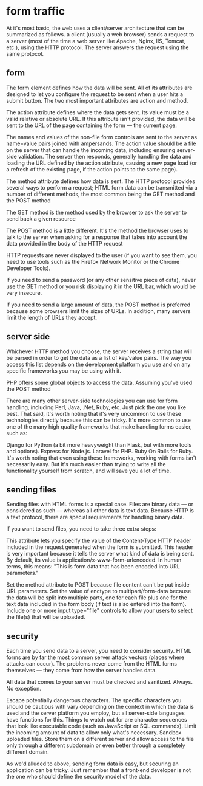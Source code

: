 # form traffic

At it's most basic, the web uses a client/server architecture that can be summarized as follows. a client (usually a web browser) sends a request to a server (most of the time a web server like Apache, Nginx, IIS, Tomcat, etc.), using the HTTP protocol. The server answers the request using the same protocol.

## form

The form element defines how the data will be sent. All of its attributes are designed to let you configure the request to be sent when a user hits a submit button. The two most important attributes are action and method.

The action attribute defines where the data gets sent. Its value must be a valid relative or absolute URL. If this attribute isn't provided, the data will be sent to the URL of the page containing the form — the current page.

The names and values of the non-file form controls are sent to the server as name=value pairs joined with ampersands. The action value should be a file on the server that can handle the incoming data, including ensuring server-side validation. The server then responds, generally handling the data and loading the URL defined by the action attribute, causing a new page load (or a refresh of the existing page, if the action points to the same page).

The method attribute defines how data is sent. The HTTP protocol provides several ways to perform a request; HTML form data can be transmitted via a number of different methods, the most common being the GET method and the POST method

The GET method is the method used by the browser to ask the server to send back a given resource

The POST method is a little different. It's the method the browser uses to talk to the server when asking for a response that takes into account the data provided in the body of the HTTP request

HTTP requests are never displayed to the user (if you want to see them, you need to use tools such as the Firefox Network Monitor or the Chrome Developer Tools).

If you need to send a password (or any other sensitive piece of data), never use the GET method or you risk displaying it in the URL bar, which would be very insecure.

If you need to send a large amount of data, the POST method is preferred because some browsers limit the sizes of URLs. In addition, many servers limit the length of URLs they accept.

## server side

Whichever HTTP method you choose, the server receives a string that will be parsed in order to get the data as a list of key/value pairs. The way you access this list depends on the development platform you use and on any specific frameworks you may be using with it.

PHP offers some global objects to access the data. Assuming you've used the POST method

There are many other server-side technologies you can use for form handling, including Perl, Java, .Net, Ruby, etc. Just pick the one you like best. That said, it's worth noting that it's very uncommon to use these technologies directly because this can be tricky. It's more common to use one of the many high quality frameworks that make handling forms easier, such as:

Django for Python (a bit more heavyweight than Flask, but with more tools and options).
Express for Node.js.
Laravel for PHP.
Ruby On Rails for Ruby.
It's worth noting that even using these frameworks, working with forms isn't necessarily easy. But it's much easier than trying to write all the functionality yourself from scratch, and will save you a lot of time.

## sending files

Sending files with HTML forms is a special case. Files are binary data — or considered as such — whereas all other data is text data. Because HTTP is a text protocol, there are special requirements for handling binary data.

If you want to send files, you need to take three extra steps:

This attribute lets you specify the value of the Content-Type HTTP header included in the request generated when the form is submitted. This header is very important because it tells the server what kind of data is being sent. By default, its value is application/x-www-form-urlencoded. In human terms, this means: "This is form data that has been encoded into URL parameters."

Set the method attribute to POST because file content can't be put inside URL parameters.
Set the value of enctype to multipart/form-data because the data will be split into multiple parts, one for each file plus one for the text data included in the form body (if text is also entered into the form).
Include one or more input type="file" controls to allow your users to select the file(s) that will be uploaded.

## security

Each time you send data to a server, you need to consider security. HTML forms are by far the most common server attack vectors (places where attacks can occur). The problems never come from the HTML forms themselves — they come from how the server handles data.

All data that comes to your server must be checked and sanitized. Always. No exception.

Escape potentially dangerous characters. The specific characters you should be cautious with vary depending on the context in which the data is used and the server platform you employ, but all server-side languages have functions for this. Things to watch out for are character sequences that look like executable code (such as JavaScript or SQL commands).
Limit the incoming amount of data to allow only what's necessary.
Sandbox uploaded files. Store them on a different server and allow access to the file only through a different subdomain or even better through a completely different domain.

As we'd alluded to above, sending form data is easy, but securing an application can be tricky. Just remember that a front-end developer is not the one who should define the security model of the data.